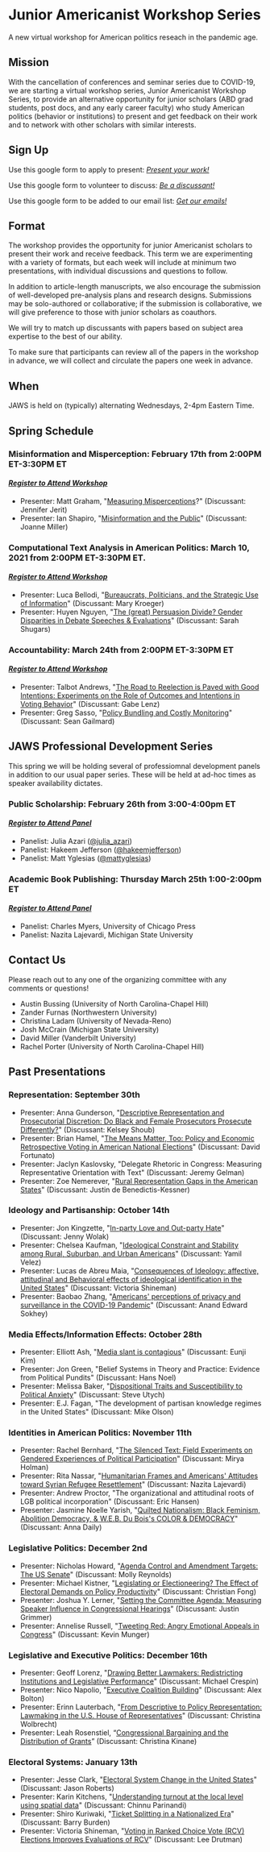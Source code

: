 # Junior Americanist Workshop Series
A new virtual workshop for American politics reseach in the pandemic age.

## Mission
With the cancellation of conferences and seminar series due to COVID-19, we are starting a virtual workshop series, Junior Americanist Workshop Series, to provide an alternative opportunity for junior scholars (ABD grad students, post docs, and any early career faculty) who study American politics (behavior or institutions) to present and get feedback on their work and to network with other scholars with similar interests.

## Sign Up
Use this google form to apply to present: [*Present your work!*](https://docs.google.com/forms/d/e/1FAIpQLSdlfkxFPh8F7UNxT4dBLXTnV14jedj8_a37IDLE7A3OWpRuaw/viewform)

Use this google form to volunteer to discuss: [*Be a discussant!*](https://docs.google.com/forms/d/e/1FAIpQLSdlfkxFPh8F7UNxT4dBLXTnV14jedj8_a37IDLE7A3OWpRuaw/viewform)

Use this google form to be added to our email list: [*Get our emails!*](https://docs.google.com/forms/d/e/1FAIpQLSc8Cvzg0jP9PknteLTqjnTz6H9Cmtz1Q8PGOrDxa_IZQ5xd_Q/viewform)

## Format
The workshop provides the opportunity for junior Americanist scholars to present their work and receive feedback. This term we are experimenting with a variety of formats, but each week will include at minimum two presentations, with individual discussions and questions to follow.

In addition to article-length manuscripts, we also encourage the submission of well-developed pre-analysis plans and research designs.  Submissions may be solo-authored or collaborative; if the submission is collaborative, we will give preference to those with junior scholars as coauthors.

We will try to match up discussants with papers based on subject area expertise to the best of our ability.

To make sure that participants can review all of the papers in the workshop in advance, we will collect and circulate the papers one week in advance.


## When
JAWS is held on (typically) alternating Wednesdays, 2-4pm Eastern Time.



## Spring Schedule
### Misinformation and Misperception: February 17th from 2:00PM ET-3:30PM ET
#### [*Register to Attend Workshop*](https://vanderbilt.zoom.us/meeting/register/tJIkcuuuqTwvGNcNs88uKh-ervhY1DwTRxQ5)
- Presenter: Matt Graham, "[Measuring Misperceptions](https://m-graham.com/papers/Graham_measuringMisperceptions.pdf)?" (Discussant: Jennifer Jerit)
- Presenter: Ian Shapiro, "[Misinformation and the Public](https://drive.google.com/file/d/1OTnlQESg8R8NC9BOVb2eTDgN2Zj2DpbY/view?usp=sharing)" (Discussant: Joanne Miller)

### Computational Text Analysis in American Politics: March 10, 2021 from 2:00PM ET-3:30PM ET.
#### [*Register to Attend Workshop*](https://vanderbilt.zoom.us/meeting/register/tJIqdu2qqzgqE9D0Pw07bEdxN2p6zFO2uDkl)
- Presenter: Luca Bellodi, "[Bureaucrats, Politicians, and the Strategic Use of Information](https://drive.google.com/file/d/12-gfroxIz94tGhvyNmsAFe2dLswhoACh/view?usp=sharing)" (Discussant: Mary Kroeger)
- Presenter: Huyen Nguyen, "[The (great) Persuasion Divide? Gender Disparities in Debate Speeches & Evaluations](https://drive.google.com/file/d/1L89VhIFF0nlqnsBePBoFpmSvyYzYyrUe/view?usp=sharing)" (Discussant: Sarah Shugars) 

### Accountability: March 24th from 2:00PM ET-3:30PM ET
#### [*Register to Attend Workshop*](https://vanderbilt.zoom.us/meeting/register/tJcsfu2qqjorH9DrzliID_Z5Eycn3CP6GRPc)

- Presenter: Talbot Andrews, "[The Road to Reelection is Paved with Good Intentions: Experiments on the Role of Outcomes and Intentions in Voting Behavior](https://drive.google.com/file/d/1tHdGACEEHtbXfA-34E4lJvlZbxmeY-MM/view?usp=sharing)" (Discussant: Gabe Lenz)
- Presenter: Greg Sasso, "[Policy Bundling and Costly Monitoring](https://drive.google.com/file/d/1sDxQkutaCp0KbBvEoF2d6NgZEmAs3aSy/view?usp=sharing)" (Discussant: Sean Gailmard)

## JAWS Professional Development Series
This spring we will be holding several of professiomnal development panels in addition to our usual paper series. These will be held at ad-hoc times as speaker availability dictates.

### Public Scholarship: February 26th from 3:00-4:00pm ET
#### [*Register to Attend Panel*](https://vanderbilt.zoom.us/meeting/register/tJUrc-2rqj8tGdx1BLeBR33zuOoqSlGtAVCv)
- Panelist: Julia Azari ([@julia_azari](https://twitter.com/julia_azari))
- Panelist: Hakeem Jefferson ([@hakeemjefferson](https://twitter.com/hakeemjefferson))
- Panelist: Matt Yglesias ([@mattyglesias](https://twitter.com/mattyglesias))

### Academic Book Publishing: Thursday March 25th 1:00-2:00pm ET 
#### [*Register to Attend Panel*](https://vanderbilt.zoom.us/j/96408532309?pwd=K2Ewc2pxQ1RxbjhyU0VPSmhhM25OQT09)
- Panelist: Charles Myers, University of Chicago Press
- Panelist: Nazita Lajevardi, Michigan State University

## Contact Us
Please reach out to any one of the organizing committee with any comments or questions!

- Austin Bussing (University of North Carolina-Chapel Hill)
- Zander Furnas (Northwestern University)
- Christina Ladam (University of Nevada-Reno)
- Josh McCrain (Michigan State University)
- David Miller (Vanderbilt University)
- Rachel Porter (University of North Carolina-Chapel Hill)

## Past Presentations 

### Representation: September 30th 
- Presenter: Anna Gunderson, "[Descriptive Representation and Prosecutorial Discretion: Do Black and Female Prosecutors Prosecute Differently?](https://drive.google.com/file/d/11FYewF8AzFV6OC8VKZbQwUe0UloCXvIU/view?usp=sharing)" (Discussant: Kelsey Shoub)
- Presenter: Brian Hamel, "[The Means Matter, Too: Policy and Economic Retrospective Voting in American National Elections](https://drive.google.com/file/d/1jylzdIvCckLZBbk-9RIXr2Mspym1ODOs/view?usp=sharing)" (Discussant: David Fortunato)
- Presenter: Jaclyn Kaslovsky, "Delegate Rhetoric in Congress: Measuring Representative Orientation with Text" (Discussant: Jeremy Gelman)
- Presenter: Zoe Nemerever, "[Rural Representation Gaps in the American States](https://drive.google.com/file/d/1CDY0iFyE-ktuYjuqBgzwSUPmjdo-Um-S/view)" (Discussant: Justin de Benedictis-Kessner)

### Ideology and Partisanship: October 14th 
- Presenter: Jon Kingzette, "[In-party Love and Out-party Hate](https://drive.google.com/file/d/1aXndd6gPdVMCqyi4kMDsy44iuh7P6brR/view?usp=sharing)" (Discussant: Jenny Wolak)
- Presenter: Chelsea Kaufman, "[Ideological Constraint and Stability among Rural, Suburban, and Urban Americans](https://drive.google.com/file/d/1pf_W5M9Odl0HbErDTQ-1P8Uq3GbsNHsa/view?usp=sharing)" (Discussant: Yamil Velez)
- Presenter: Lucas de Abreu Maia, "[Consequences of Ideology: affective, attitudinal and Behavioral effects of ideological identification in the United States](https://drive.google.com/file/d/1rFEInUbCQTIGM8484ujNUJIUP5i48SNQ/view?usp=sharing)" (Discussant: Victoria Shineman)
- Presenter: Baobao Zhang, "[Americans' perceptions of privacy and surveillance in the COVID-19 Pandemic](https://osf.io/9wz3y/)" (Discussant: Anand Edward Sokhey)

### Media Effects/Information Effects: October 28th 
- Presenter: Elliott Ash, "[Media slant is contagious](https://drive.google.com/file/d/1IihvM7YLroHmi6IByoF8Ds35TfQWTUlL/view?usp=sharing)" (Discussant: Eunji Kim)
- Presenter: Jon Green, "Belief Systems in Theory and Practice: Evidence from Political Pundits" (Discussant: Hans Noel)
- Presenter: Melissa Baker, "[Dispositional Traits and Susceptibility to Political Anxiety](https://drive.google.com/file/d/135rPRYqWFLsHYeqlS1U9G7Qfw4eStWQJ/view?usp=sharing)" (Discussant: Steve Utych)
- Presenter: E.J. Fagan, "The development of partisan knowledge regimes in the United States" (Discussant: Mike Olson)

### Identities in American Politics: November 11th 
- Presenter: Rachel Bernhard, "[The Silenced Text: Field Experiments on Gendered Experiences of Political Participation](https://drive.google.com/file/d/1gVh4lVsj8xJ-vzAX9iZBXPTDlqkRx8g7/view?usp=sharing)" (Discussant: Mirya Holman)
- Presenter: Rita Nassar, "[Humanitarian Frames and Americans' Attitudes toward Syrian Refugee Resettlement](https://drive.google.com/file/d/16D80xWZI6gxs1gypCDiAhzm748Q5xHD_/view?usp=sharing)" (Discussant: Nazita Lajevardi)
- Presenter: Andrew Proctor, "The organizational and attitudinal roots of LGB political incorporation" (Discussant: Eric Hansen)
- Presenter: Jasmine Noelle Yarish, "[Quilted Nationalism: Black Feminism, Abolition Democracy, & W.E.B. Du Bois's COLOR & DEMOCRACY](https://drive.google.com/file/d/1GogWztjv_dylffA4q7QAzzlRLgZVZjkZ/view?usp=sharing)" (Discussant: Anna Daily)


### Legislative Politics: December 2nd
- Presenter: Nicholas Howard, "[Agenda Control and Amendment Targets: The US Senate](https://drive.google.com/file/d/1VnLyp0YGpzWFvRSRgvRoLNsSlXRm5Bup/view?usp=sharing)" (Discussant: Molly Reynolds)
- Presenter: Michael Kistner, "[Legislating or Electioneering? The Effect of Electoral Demands on Policy Productivity](https://drive.google.com/file/d/104VyXU1KYOaMApkjQPx69X96lnCaL1S7/view?usp=sharing)" (Discussant: Christian Fong)
- Presenter: Joshua Y. Lerner, "[Setting the Committee Agenda: Measuring  Speaker Influence in Congressional Hearings](https://drive.google.com/file/d/1lgUqB0zTeaMkYyJ8ECJ65U5-tpgIpXWJ/view?usp=sharing)" (Discussant: Justin Grimmer)
- Presenter: Annelise Russell, "[Tweeting Red: Angry Emotional Appeals in Congress](https://drive.google.com/file/d/1Aa65yb5sAa25nG89P64YiVnhsdxcUUZh/view?usp=sharing)" (Discussant: Kevin Munger)

### Legislative and Executive Politics: December 16th
- Presenter: Geoff Lorenz, "[Drawing Better Lawmakers: Redistricting Institutions and Legislative Performance](https://drive.google.com/file/d/1MtRmkRmImc71lH0B0W8x97iJm3Dvwurm/view?usp=sharing)" (Discussant: Michael Crespin)
- Presenter: Nico Napolio, "[Executive Coalition Building](https://drive.google.com/file/d/1mq-mI4mC-ZRejstjE8YJej2ze2uX401J/view?usp=sharing)" (Discussant: Alex Bolton)
- Presenter: Erinn Lauterbach, "[From Descriptive to Policy Representation: Lawmaking in the U.S. House of Representatives](https://drive.google.com/file/d/1LtRTu-vfSGpBhT2D3lQdoHcB_KsR7Mon/view?usp=sharing)" (Discussant: Christina Wolbrecht)
- Presenter: Leah Rosenstiel, “[Congressional Bargaining and the Distribution of Grants](https://drive.google.com/file/d/1GMw4-6NCkF1AmUSamkjp0NMS6unPet-7/view?usp=sharing)” (Discussant: Christina Kinane)

### Electoral Systems: January 13th
- Presenter: Jesse Clark, "[Electoral System Change in the United States](https://drive.google.com/file/d/1AFonttVo3Oe1P5ar3FO5f3X8TDGun7Qh/view?usp=sharing)" (Discussant: Jason Roberts)
- Presenter: Karin Kitchens, "[Understanding turnout at the local level using spatial data](https://drive.google.com/file/d/1rEVd385Gfkp0NIoSiBoTVKZrY-DtMRvY/view?usp=sharing)" (Discussant: Chinnu Parinandi)
- Presenter: Shiro Kuriwaki, "[Ticket Splitting in a Nationalized Era](https://osf.io/preprints/socarxiv/bvgz3/)" (Discussant: Barry Burden)
- Presenter: Victoria Shineman, "[Voting in Ranked Choice Vote (RCV) Elections Improves Evaluations of RCV]( https://drive.google.com/file/d/10ymrv8BWCiJgoVgDqMtQRNVkTAu0Hux6/view?usp=sharing)" (Discussant: Lee Drutman)




